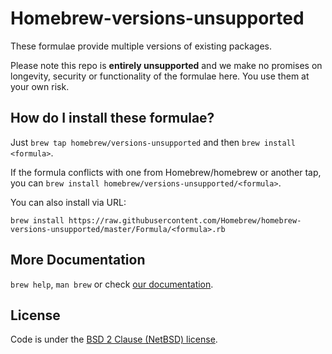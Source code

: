 # Homebrew-versions-unsupported

These formulae provide multiple versions of existing packages.

Please note this repo is **entirely unsupported** and we make no promises on longevity, security or functionality of the formulae here. You use them at your own risk.

## How do I install these formulae?

Just `brew tap homebrew/versions-unsupported` and then `brew install <formula>`.

If the formula conflicts with one from Homebrew/homebrew or another tap, you can `brew install homebrew/versions-unsupported/<formula>`.

You can also install via URL:

```
brew install https://raw.githubusercontent.com/Homebrew/homebrew-versions-unsupported/master/Formula/<formula>.rb
```

## More Documentation

`brew help`, `man brew` or check [our documentation](https://github.com/Homebrew/homebrew/tree/master/share/doc/homebrew#readme).

## License
Code is under the [BSD 2 Clause (NetBSD) license](https://github.com/Homebrew/homebrew/tree/master/LICENSE.txt).
